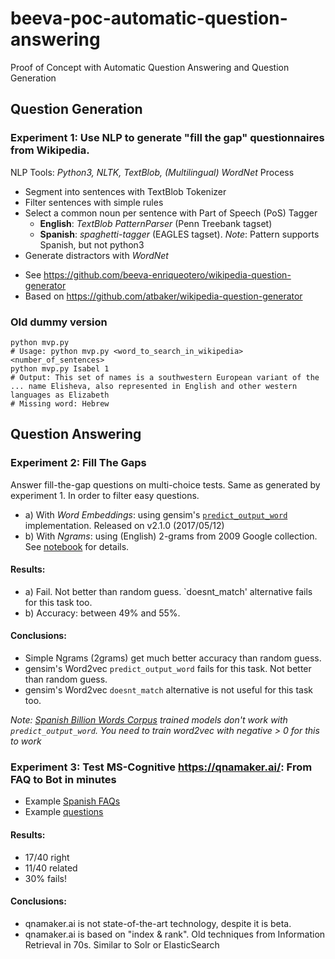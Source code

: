 # beeva-poc-automatic-question-answering
Proof of Concept with Automatic Question Answering and Question Generation

## Question Generation
### Experiment 1: Use NLP to generate "fill the gap" questionnaires from Wikipedia.

NLP Tools: *Python3, NLTK, TextBlob, (Multilingual) WordNet*
Process
- Segment into sentences with TextBlob Tokenizer
- Filter sentences with simple rules
- Select a common noun per sentence with Part of Speech (PoS) Tagger
  - **English**: *TextBlob PatternParser* (Penn Treebank tagset)
  - **Spanish**: *spaghetti-tagger* (EAGLES tagset). *Note*: Pattern supports Spanish, but not python3
- Generate distractors with *WordNet*

* See https://github.com/beeva-enriqueotero/wikipedia-question-generator
* Based on https://github.com/atbaker/wikipedia-question-generator


### Old dummy version
```
python mvp.py
# Usage: python mvp.py <word_to_search_in_wikipedia> <number_of_sentences>
python mvp.py Isabel 1
# Output: This set of names is a southwestern European variant of the ... name Elisheva, also represented in English and other western languages as Elizabeth
# Missing word: Hebrew
```

## Question Answering

### Experiment 2: Fill The Gaps 
Answer fill-the-gap questions on multi-choice tests. Same as generated by experiment 1. In order to filter easy questions.
* a) With *Word Embeddings*: using gensim's [`predict_output_word`](https://github.com/RaRe-Technologies/gensim/blob/4a3b2137ce3c2c8fc83a7e8e0921991e1862e9c4/gensim/models/word2vec.py#L1286) implementation. Released on v2.1.0 (2017/05/12)
* b) With *Ngrams*: using (English) 2-grams from 2009 Google collection. See [notebook](ngrams_demo.ipynb) for details.

#### Results:
* a) Fail. Not better than random guess. `doesnt_match' alternative fails for this task too.
* b) Accuracy: between 49% and 55%.

#### Conclusions:
* Simple Ngrams (2grams) get much better accuracy than random guess.
* gensim's Word2vec `predict_output_word` fails for this task. Not better than random guess.
* gensim's Word2vec `doesnt_match` alternative is not useful for this task too.

*Note: [Spanish Billion Words Corpus](http://crscardellino.me/SBWCE/) trained models don't work with `predict_output_word`. You need to train word2vec with negative > 0 for this to work*

### Experiment 3: Test MS-Cognitive https://qnamaker.ai/: From FAQ to Bot in minutes
* Example [Spanish FAQs](https://aws.amazon.com/es/ec2/faqs/)
* Example [questions](https://github.com/beeva-enriqueotero/beeva-poc-automatic-question-answering/blob/master/data/test_qnamaker_spanish.txt)

#### Results:
* 17/40 right 
* 11/40 related
* 30% fails!

#### Conclusions:
* qnamaker.ai is not state-of-the-art technology, despite it is beta.
* qnamaker.ai is based on "index & rank". Old techniques from Information Retrieval in 70s. Similar to Solr or ElasticSearch
